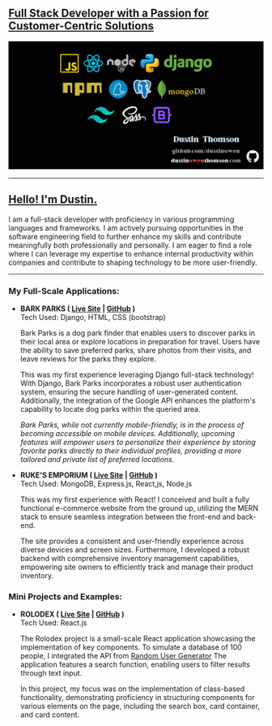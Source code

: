## <u>Full Stack Developer with a Passion for Customer-Centric Solutions</u>

<img src='./imgs/banner.png' />

<hr>

## <a href='https://www.dustinowenthomson.com' target="_blank">Hello! I'm Dustin.</a>
I am a full-stack developer with proficiency in various programming languages and frameworks. I am actively pursuing opportunities in the software engineering field to further enhance my skills and contribute meaningfully both professionally and personally. I am eager to find a role where I can leverage my expertise to enhance internal productivity within companies and contribute to shaping technology to be more user-friendly.

<hr>

### My Full-Scale Applications:

* <strong>BARK PARKS ( <a href="https://barkparks.info" target="_blank">Live Site</a> | <a href="https://github.com/dustinowen/Bark_Parks" target="_blank">GitHub</a> )</strong><br>
Tech Used: Django, HTML, CSS (bootstrap)<p>
Bark Parks is a dog park finder that enables users to discover parks in their local area or explore locations in preparation for travel. Users have the ability to save preferred parks, share photos from their visits, and leave reviews for the parks they explore.<p>
This was my first experience leveraging Django full-stack technology! With Django, Bark Parks incorporates a robust user authentication system, ensuring the secure handling of user-generated content. Additionally, the integration of the Google API enhances the platform's capability to locate dog parks within the queried area.<p>
<i>Bark Parks, while not currently mobile-friendly, is in the process of becoming accessible on mobile devices. Additionally, upcoming features will empower users to personalize their experience by storing favorite parks directly to their individual profiles, providing a more tailored and private list of preferred locations.</i>
<p>

* <strong>RUKE'S EMPORIUM ( <a href="https://barkparks.info" target="_blank">Live Site</a> | <a href="https://github.com/dustinowen/Bark_Parks" target="_blank">GitHub</a> )</strong><br>
Tech Used: MongoDB, Express.js, React,js, Node.js<p>
  This was my first experience with React! I conceived and built a fully functional e-commerce website from the ground up, utilizing the MERN stack to ensure seamless integration between the front-end and back-end. <p>
  The site provides a consistent and user-friendly experience across diverse devices and screen sizes. Furthermore, I developed a robust backend with comprehensive inventory management capabilities, empowering site owners to efficiently track and manage their product inventory.

### Mini Projects and Examples:

* <strong>ROLODEX ( <a href="https://rolodex-150c756cec8a.herokuapp.com/" target="_blank">Live Site</a> | <a href="https://github.com/dustinowen/rolodex" target="_blank">GitHub</a> )</strong><br>
Tech Used: React.js<p>
The Rolodex project is a small-scale React application showcasing the implementation of key components. To simulate a database of 100 people, I integrated the API from <a href='https://randomuser.me/'>Random User Generator</a> The application features a search function, enabling users to filter results through text input.<p>
In this project, my focus was on the implementation of class-based functionality, demonstrating proficiency in structuring components for various elements on the page, including the search box, card container, and card content.


<!--
**dustinowen/dustinowen** is a ✨ _special_ ✨ repository because its `README.md` (this file) appears on your GitHub profile.

Here are some ideas to get you started:

- 🔭 I’m currently working on ...
- 🌱 I’m currently learning ...
- 👯 I’m looking to collaborate on ...
- 🤔 I’m looking for help with ...
- 💬 Ask me about ...
- 📫 How to reach me: ...
- 😄 Pronouns: ...
- ⚡ Fun fact: ...
-->

</body>